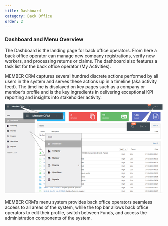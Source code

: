 ```yaml
---
title: Dashboard
category: Back Office
order: 2
---
```


### Dashboard and Menu Overview

The Dashboard is the landing page for back office operators. From here a back office operator can manage new company registrations, verify new workers, and processing returns or claims. The dashboard also features a task list for the back office operator (My Activities).

MEMBER CRM captures several hundred discrete actions performed by all users in the system and serves these actions up in a timeline (aka activity feed). The timeline is displayed on key pages such as a company or member’s profile and is the key ingredients in delivering exceptional KPI reporting and insights into stakeholder activity.

![Dashboard](/images/Back_Office/dashboard.png "Dashboard")

MEMBER CRM’s menu system provides back office operators seamless access to all areas of the system, while the top bar allows back office operators to edit their profile, switch between Funds, and access the administration components of the system.
